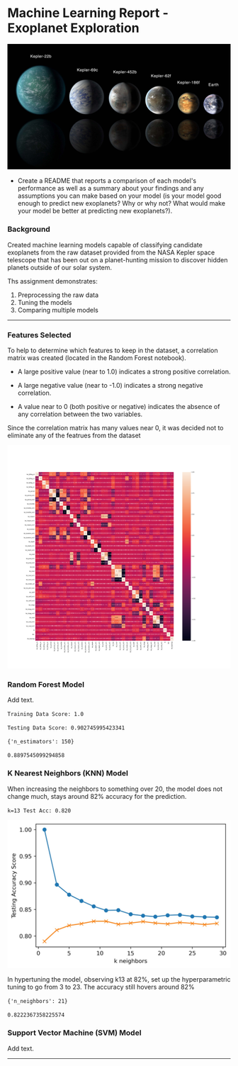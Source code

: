 # Machine Learning Report - Exoplanet Exploration

![exoplanets.jpg](Images/exoplanets.jpg)


* Create a README that reports a comparison of each model's performance as well as a summary about your findings and any assumptions you can make based on your model (is your model good enough to predict new exoplanets? Why or why not? What would make your model be better at predicting new exoplanets?).

### Background

Created machine learning models capable of classifying candidate exoplanets from the raw dataset provided from the NASA Kepler space telescope that has been out on a planet-hunting mission to discover hidden planets outside of our solar system.

Ths assignment demonstrates:

1. Preprocessing the raw data
2. Tuning the models
3. Comparing multiple models

- - -

### Features Selected
To help to determine which features to keep in the dataset, a correlation matrix was created (located in the Random Forest notebook). 

* A large positive value (near to 1.0) indicates a strong positive correlation.

* A large negative value (near to -1.0) indicates a strong negative correlation.

* A value near to 0 (both positive or negative) indicates the absence of any correlation between the two variables.

Since the correlation matrix has many values near 0, it was decided not to eliminate any of the featrues from the dataset

![Correlation Image](Images/corr.png)

### Random Forest Model
Add text.

``Training Data Score: 1.0``

``Testing Data Score: 0.902745995423341``


``{'n_estimators': 150}``

``0.8897545099294858``

### K Nearest Neighbors (KNN) Model
When increasing the neighbors to something over 20, the model does not change much, stays around 82% accuracy for the prediction.

``k=13 Test Acc: 0.820``

![KNN model](Images/knn.jpg)

 In hypertuning the model, observing k13 at 82%, set up the hyperparametric tuning to go from 3 to 23. The accuracy still hovers around 82%

 ``{'n_neighbors': 21}``

``0.8222367358225574``




### Support Vector Machine (SVM) Model
Add text.
- - -

